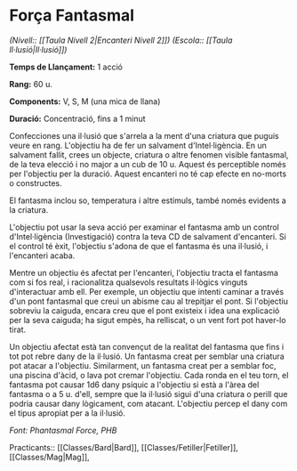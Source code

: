 # Força Fantasmal

*(Nivell:: [[Taula Nivell 2|Encanteri Nivell 2]]) (Escola:: [[Taula Il·lusió|Il·lusió]])*

**Temps de Llançament:** 1 acció

**Rang:** 60 u.

**Components:** V, S, M (una mica de llana)

**Duració:** Concentració, fins a 1 minut

Confecciones una il·lusió que s'arrela a la ment d'una criatura que puguis veure en rang. L'objectiu ha de fer un salvament d'Intel·ligència. En un salvament fallit, crees un objecte, criatura o altre fenomen visible fantasmal, de la teva elecció i no major a un cub de 10 u. Aquest és perceptible només per l'objectiu per la duració. Aquest encanteri no té cap efecte en no-morts o constructes.

El fantasma inclou so, temperatura i altre estímuls, també només evidents a la criatura.

L'objectiu pot usar la seva acció per examinar el fantasma amb un control d'Intel·ligència (Investigació) contra la teva CD de salvament d'encanteri. Si el control té èxit, l'objectiu s'adona de que el fantasma és una il·lusió, i l'encanteri acaba.

Mentre un objectiu és afectat per l'encanteri, l'objectiu tracta el fantasma com si fos real, i racionalitza qualsevols resultats il·lògics vinguts d'interactuar amb ell. Per exemple, un objectiu que intenti caminar a través d'un pont fantasmal que creui un abisme cau al trepitjar el pont. Si l'objectiu sobreviu la caiguda, encara creu que el pont existeix i idea una explicació per la seva caiguda; ha sigut empès, ha relliscat, o un vent fort pot haver-lo tirat.

Un objectiu afectat està tan convençut de la realitat del fantasma que fins i tot pot rebre dany de la il·lusió. Un fantasma creat per semblar una criatura pot atacar a l'objectiu. Similarment, un fantasma creat per a semblar foc, una piscina d'àcid, o lava pot cremar l'objectiu. Cada ronda en el teu torn, el fantasma pot causar 1d6 dany psíquic a l'objectiu si està a l'àrea del fantasma o a 5 u. d'ell, sempre que la il·lusió sigui d'una criatura o perill que podria causar dany lògicament, com atacant. L'objectiu percep el dany com el tipus apropiat per a la il·lusió.


*Font: Phantasmal Force, PHB*



Practicants:: [[Classes/Bard|Bard]], [[Classes/Fetiller|Fetiller]], [[Classes/Mag|Mag]],